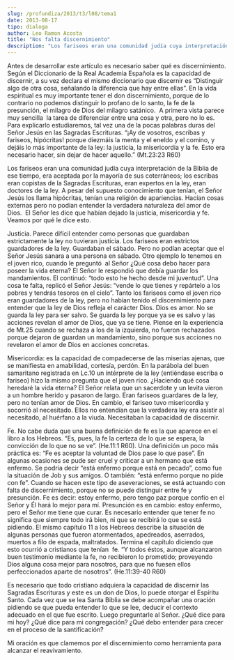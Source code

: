 ```yaml
---
slug: /profundiza/2013/t3/l08/tema1
date: 2013-08-17
tipo: dialoga
author: Leo Ramon Acosta
title: "Nos falta discernimiento"
description: "Los fariseos eran una comunidad judía cuya interpretación de la Biblia de ese  tiempo, era aceptada por la mayoría de sus coterráneos; los escribas eran  copistas de la Sagradas Escrituras, eran expertos en la ley, eran doctores de  la ley. A pesar del supuesto conocimiento qu..."
---
```


Antes de desarrollar este artículo es necesario saber qué es discernimiento. Según el Diccionario de la Real Academia Española es la capacidad de discernir, a su vez declara el mismo diccionario que discernir es “Distinguir algo de otra cosa, señalando la diferencia que hay entre ellas”. En la vida espiritual es muy importante tener el don discernimiento, porque de lo contrario no podemos distinguir lo profano de lo santo, la fe de la presunción, el milagro de Dios del milagro satánico.  A primera vista parece muy sencilla  la tarea de diferenciar entre una cosa y otra, pero no lo es. Para explicarlo estudiaremos, tal vez una de la pocas palabras duras del Señor Jesús en las Sagradas Escrituras. “¡Ay de vosotros, escribas y fariseos, hipócritas! porque diezmáis la menta y el eneldo y el comino, y dejáis lo más importante de la ley: la justicia, la misericordia y la fe. Esto era necesario hacer, sin dejar de hacer aquello.” (Mt.23:23 R60)

Los fariseos eran una comunidad judía cuya interpretación de la Biblia de ese tiempo, era aceptada por la mayoría de sus coterráneos; los escribas eran copistas de la Sagradas Escrituras, eran expertos en la ley, eran doctores de la ley. A pesar del supuesto conocimiento que tenían, el Señor Jesús los llama hipócritas, tenían una religión de apariencias. Hacían cosas externas pero no podían entender la verdadera naturaleza del amor de Dios.  El Señor les dice que habían dejado la justicia, misericordia y fe. Veamos por qué le dice esto.

Justicia. Parece difícil entender como personas que guardaban estrictamente la ley no tuvieran justicia. Los fariseos eran estrictos guardadores de la ley. Guardaban el sábado. Pero no podían aceptar que el Señor Jesús sanara a una persona en sábado. Otro ejemplo lo tenemos en el joven rico, cuando le preguntó  al Señor ¿Qué cosa debo hacer para poseer la vida eterna? El Señor le respondió que debía guardar los mandamientos. El continuó: “todo esto he hecho desde mi juventud”. Una cosa te falta, replicó el Señor Jesús: “vende lo que tienes y repártelo a los pobres y tendrás tesoros en el cielo”. Tanto los fariseos como el joven rico eran guardadores de la ley, pero no habían tenido el discernimiento para entender que la ley de Dios refleja el carácter Dios. Dios es amor. No se guarda la ley para ser salvo. Se guarda la ley porque ya se es salvo y las acciones revelan el amor de Dios, que ya se tiene. Piense en la experiencia de Mt.25 cuando se rechaza a los de la izquierda, no fueron rechazados porque dejaron de guardan un mandamiento, sino porque sus acciones no revelaron el amor de Dios en acciones concretas.

Misericordia: es la capacidad de compadecerse de las miserias ajenas, que se manifiesta en amabilidad, cortesía, perdón. En la parábola del buen samaritano registrada en Lc.10 un intérprete de la ley (entiéndase escriba o fariseo) hizo la mismo pregunta que el joven rico. ¿Haciendo qué cosa heredaré la vida eterna? El Señor relata que un sacerdote y un levita vieron a un hombre herido y pasaron de largo. Eran fariseos guardares de la ley, pero no tenían amor de Dios. En cambio, el fariseo tuvo misericordia y socorrió al necesitado. Ellos no entendían que la verdadera ley era asistir al necesitado, al huérfano a la viuda. Necesitaban la capacidad de discernir.

Fe. No cabe duda que una buena definición de fe es la que aparece en el libro a los Hebreos. “Es, pues, la fe la certeza de lo que se espera, la convicción de lo que no se ve”. (He.11:1 R60). Una definición un poco más práctica es: “Fe es aceptar la voluntad de Dios pase lo que pase”. En algunas ocasiones se pude ser cruel y criticar a un hermano que está enfermo. Se podría decir “está enfermo porque está en pecado”, como fue la situación de Job y sus amigos. O también: “está enfermo porque no pide con fe”. Cuando se hacen este tipo de aseveraciones, se está actuando con falta de discernimiento, porque no se puede distinguir entre fe y presunción. Fe es decir: estoy enfermo, pero tengo paz porque confío en el Señor y Él hará lo mejor para mí. Presunción es en cambio: estoy enfermo, pero el Señor me tiene que curar. Es necesario entender que tener fe no significa que siempre todo irá bien, ni que se recibirá lo que se está pidiendo. El mismo capítulo 11 a los Hebreos describe la situación de algunas personas que fueron atormentados, apedreados, aserrados, muertos a filo de espada, maltratados. Termina el capítulo diciendo que esto ocurrió a cristianos que tenían  fe. “Y todos éstos, aunque alcanzaron buen testimonio mediante la fe, no recibieron lo prometido; proveyendo Dios alguna cosa mejor para nosotros, para que no fuesen ellos perfeccionados aparte de nosotros”. (He.11:39-40 R60)

Es necesario que todo cristiano adquiera la capacidad de discernir las Sagradas Escrituras y este es un don de Dios, lo puede otorgar el Espíritu Santo. Cada vez que se lea Santa Biblia se debe acompañar una oración pidiendo se que pueda entender lo que se lee, deducir el contexto adecuado en el que fue escrito. Luego preguntarle al Señor. ¿Qué dice para mi hoy? ¿Qué dice para mi congregación? ¿Qué debo entender para crecer en el proceso de la santificación?

Mi oración es que clamemos por el discernimiento como herramienta para alcanzar el reavivamiento.
